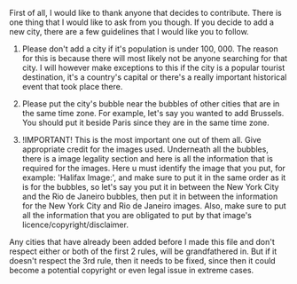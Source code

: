 First of all, I would like to thank anyone that decides to contribute.
There is one thing that I would like to ask from you though.
If you decide to add a new city, there are a few guidelines that I would like you to follow.

1. Please don't add a city if it's population is under 100, 000. The reason for this is because there will most likely not be
anyone searching for that city. I will however make exceptions to this if the city is a popular tourist destination, it's a
country's capital or there's a really important historical event that took place there.

2. Please put the city's bubble near the bubbles of other cities that are in the same time zone. For example, let's say you 
wanted to add Brussels. You should put it beside Paris since they are in the same time zone.

3. !IMPORTANT! 
This is the most important one out of them all. 
Give appropriate credit for the images used. Underneath all the bubbles, there is a image legality section and here is all the
information that is required for the images. Here u must identify the image that you put, for example: 'Halifax Image:',
and make sure to put it in the same order as it is for the bubbles, so let's say you put it in between the New York City and 
the Rio de Janeiro bubbles, then put it in between the information for the New York City and Rio de Janeiro images. Also, make
sure to put all the information that you are obligated to put by that image's licence/copyright/disclaimer.

Any cities that have already been added before I made this file and don't respect either or both of the first 2 rules, 
will be grandfathered in. But if it doesn't respect the 3rd rule, then it needs to be fixed, since then it could become a
potential copyright or even legal issue in extreme cases.
